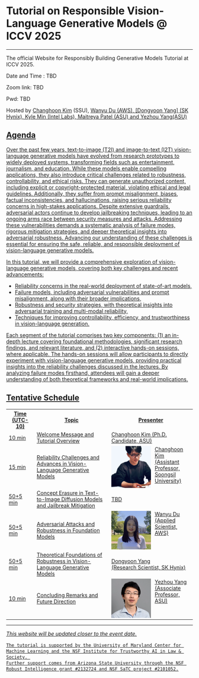 # Tutorial on Responsible Vision-Language Generative Models @ ICCV 2025
---
The official Website for Responsibly Building Generative Models Tutorial at ICCV 2025.

Date and Time : TBD

Zoom link: TBD

Pwd: TBD

Hosted by [Changhoon Kim](https://www.changhoonkim.com/) (SSU), <u>[Wanyu Du](https://wyu-du.github.io/) (AWS), [Dongyoon Yang] (SK Hynix), [Kyle Min](https://sites.google.com/view/kylemin) (Intel Labs), 
<u>[Maitreya Patel](https://maitreyapatel.com/) (ASU) and [Yezhou Yang](https://yezhouyang.engineering.asu.edu/)(ASU) 

## Agenda
Over the past few years, text-to-image (T2I) and image-to-text (I2T) vision-language generative models have evolved from research prototypes to widely deployed systems, transforming fields such as entertainment, journalism, and education. While these models enable compelling applications, they also introduce critical challenges related to robustness, controllability, and ethical risks. They can generate unauthorized content, including explicit or copyright-protected material, violating ethical and legal guidelines. Additionally, they suffer from prompt misalignment, biases, factual inconsistencies, and hallucinations, raising serious reliability concerns in high-stakes applications. Despite extensive guardrails, adversarial actors continue to develop jailbreaking techniques, leading to an ongoing arms race between security measures and attacks. Addressing these vulnerabilities demands a systematic analysis of failure modes, rigorous mitigation strategies, and deeper theoretical insights into adversarial robustness. Advancing our understanding of these challenges is essential for ensuring the safe, reliable, and responsible deployment of vision-language generative models.

In this tutorial, we will provide a comprehensive exploration of vision-language generative models, covering both key challenges and recent advancements:
- Reliability concerns in the real-world deployment of state-of-art models,
- Failure models, including adversarial vulnerabilities and prompt misalignment, along with their broader implications,
- Robustness and security strategies, with theoretical insights into adversarial training and multi-modal reliability,
- Techniques for improving controllability, efficiency, and trustworthiness in vision-language generation.

Each segment of the tutorial comprises two key components: (1) an in-depth lecture covering foundational methodologies, significant research findings, and relevant literature, and (2) interactive hands-on sessions, where applicable. The hands-on sessions will allow participants to directly experiment with vision-language generative models, providing practical insights into the reliability challenges discussed in the lectures. By analyzing failure modes firsthand, attendees will gain a deeper
understanding of both theoretical frameworks and real-world implications.

## Tentative Schedule
<table>
	<tr>
		<th width="15%"> Time (UTC-10) </th>
		<th width="40%"> Topic </th>
		<th> Presenter </th>
	</tr>
	<tr>
    	<td> 10 min </td>
    	<td> Welcome Message and Tutorial Overview </td>
			<td valign="center"> 
			<!-- Speaker 1 Image and Link -->
			<a href="https://www.changhoonkim.com/">Changhoon Kim</a> (Ph.D. Candidate, ASU)
			</td>
	</tr>
	<tr>
		<td> 15 min </td>
		<td> Reliability Challenges and Advances in Vision-Language Generative Models  </td>
		<td valign="center"> 
			<img style="padding-right: 5%; float: left;" src="images/changhoonkim.jpg" width="50%">
			<a href="https://www.changhoonkim.com/">Changhoon Kim</a> <br/> (Assistant Professor, Soongsil University)
		</td>
	</tr>
	<tr>
		<td> 50+5 min </td>
		<td> Concept Erasure in Text-to-Image Diffusion Models and Jailbreak Mitigation  </td>
		<td valign="center"> 
			<!--someone's image  -->  
			<a>TBD</a> <br/> 
		</td>
	</tr>
	<tr>
		<td> 50+5 min </td>
		<td> Adversarial Attacks and Robustness in Foundation Models  </td>
		<td valign="center"> 
			<img style="padding-right: 5%; float: left;" src="images/Wanyu Du.jpg" width="50%">   
			<a href="https://wyu-du.github.io/">Wanyu Du</a> <br/> (Applied Scientist, AWS)
		</td>
	</tr>
	<tr>
		<td> 50+5 min </td>
		<td>  Theoretical Foundations of Robustness in Vision-Language Generative Models  </td>
		<td valign="center"> 
			<!--DongYoon Yang's image  -->    
			<a>Dongyoon Yang</a> <br/> (Research Scientist, SK Hynix)
		</td>
	</tr>
	<tr>
		<td> 10 min </td>
		<td> Concluding Remarks and Future Direction </td>
		<td valign="center"> 
			<img style="padding-right: 5%; float: left;" src="images/yezhouyang.webp" width="50%">   
			<a href="https://faculty.engineering.asu.edu/yezhouyang/">Yezhou Yang</a> <br/> (Associate Professor, ASU)
		</td>
	</tr>
</table>


---
*This website will be updated closer to the event date.*


```
The tutorial is supported by the University of Maryland Center for Machine Learning and the NSF Institute for Trustworthy AI in Law & Society. 
Further support comes from Arizona State University through the NSF Robust Intelligence grant #2132724 and NSF SaTC project #2101052.
```
